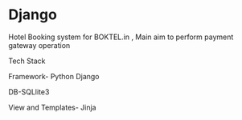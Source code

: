 # Django

Hotel Booking system for BOKTEL.in , Main aim to perform payment gateway operation 

Tech Stack

Framework- Python Django

DB-SQLlite3

View and Templates- Jinja 

